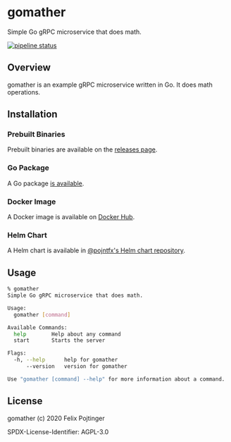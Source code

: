 # gomather

Simple Go gRPC microservice that does math.

[![pipeline status](https://gitlab.com/pojntfx/gomather/badges/master/pipeline.svg)](https://gitlab.com/pojntfx/gomather/commits/master)

## Overview

gomather is an example gRPC microservice written in Go. It does math operations.

## Installation

### Prebuilt Binaries

Prebuilt binaries are available on the [releases page](https://github.com/pojntfx/gomather/releases/latest).

### Go Package

A Go package [is available](https://pkg.go.dev/github.com/pojntfx/gomather).

### Docker Image

A Docker image is available on [Docker Hub](https://hub.docker.com/r/pojntfx/gomather).

### Helm Chart

A Helm chart is available in [@pojntfx's Helm chart repository](https://pojntfx.github.io/charts/).

## Usage

```bash
% gomather
Simple Go gRPC microservice that does math.

Usage:
  gomather [command]

Available Commands:
  help        Help about any command
  start       Starts the server

Flags:
  -h, --help      help for gomather
      --version   version for gomather

Use "gomather [command] --help" for more information about a command.
```

## License

gomather (c) 2020 Felix Pojtinger

SPDX-License-Identifier: AGPL-3.0
